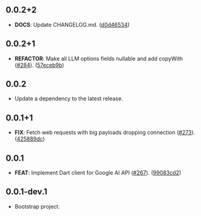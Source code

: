 ## 0.0.2+2

 - **DOCS**: Update CHANGELOG.md. ([d0d46534](https://github.com/davidmigloz/langchain_dart/commit/d0d46534565d6f52d819d62329e8917e00bc7030))

## 0.0.2+1

 - **REFACTOR**: Make all LLM options fields nullable and add copyWith ([#284](https://github.com/davidmigloz/langchain_dart/issues/284)). ([57eceb9b](https://github.com/davidmigloz/langchain_dart/commit/57eceb9b47da42cf19f64ddd88bfbd2c9676fd5e))

## 0.0.2

 - Update a dependency to the latest release.

## 0.0.1+1

 - **FIX**: Fetch web requests with big payloads dropping connection ([#273](https://github.com/davidmigloz/langchain_dart/issues/273)). ([425889dc](https://github.com/davidmigloz/langchain_dart/commit/425889dc24a74790a7072c75f0bdb0d19ab40cf6))

## 0.0.1

 - **FEAT**: Implement Dart client for Google AI API ([#267](https://github.com/davidmigloz/langchain_dart/issues/267)). ([99083cd2](https://github.com/davidmigloz/langchain_dart/commit/99083cd22ec35b3256b800ce76df328b9c9165e4))

## 0.0.1-dev.1

- Bootstrap project.
